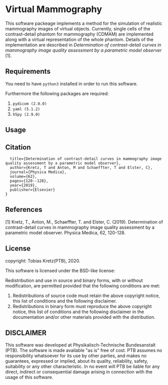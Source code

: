 # Virtual Mammography
This software packeage implements a method for the simulation of realistic mammography images of virtual objects. 
Currently, single cells of the contrast-detail phantom for mammography (CDMAM) are implemented along with a virtual 
representation of the whole phantom. Details of the implementation are described in *Determination of contrast-detail curves in mammography image quality assessment by a parametric model observer* [1].

## Requirements

You need to have ```python3``` installed in order to run this software.

Furthermore the following packages are required:
1. ```pydicom (2.0.0)```
2. ```yaml (5.1.2)```
3. ```h5py (2.9.0)```


## Usage

## Citation

```@article{kretz2019determination,
  title={Determination of contrast-detail curves in mammography image quality assessment by a parametric model observer},
  author={Kretz, T and Anton, M and Schaeffter, T and Elster, C},
  journal={Physica Medica},
  volume={62},
  pages={120--128},
  year={2019},
  publisher={Elsevier}
}
```
## References

[1] Kretz, T., Anton, M., Schaeffter, T. and Elster, C. (2019). Determination of contrast-detail curves in mammography image quality assessment by a parametric model observer. Physica Medica, 62, 120-128.

## License

copyright: Tobias Kretz(PTB), 2020.

This software is licensed under the BSD-like license:

Redistribution and use in source and binary forms, with or without
modification, are permitted provided that the following conditions are met:
 
1. Redistributions of source code must retain the above copyright notice,
   this list of conditions and the following disclaimer.
2. Redistributions in binary form must reproduce the above copyright
   notice, this list of conditions and the following disclaimer in
   the documentation and/or other materials provided with the distribution.
   
## DISCLAIMER
 
This software was developed at Physikalisch-Technische Bundesanstalt
(PTB). The software is made available "as is" free of cost. PTB assumes
no responsibility whatsoever for its use by other parties, and makes no
guarantees, expressed or implied, about its quality, reliability, safety,
suitability or any other characteristic. In no event will PTB be liable
for any direct, indirect or consequential damage arising in connection
with the usage of this software.
